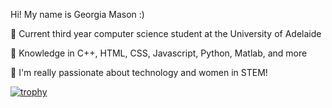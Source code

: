 Hi! My name is Georgia Mason :)

  📗 Current third year computer science student at the University of Adelaide

  🤍 Knowledge in C++, HTML, CSS, Javascript, Python, Matlab, and more

  💫 I'm really passionate about technology and women in STEM! 


[![trophy](https://github-profile-trophy.vercel.app/?username=georgiapoppy)](https://github.com/georgiapoppy/github-profile-trophy)

